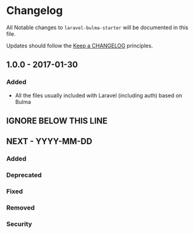 # Changelog

All Notable changes to `laravel-bulma-starter` will be documented in this file.

Updates should follow the [Keep a CHANGELOG](http://keepachangelog.com/) principles.

## 1.0.0 - 2017-01-30

### Added
- All the files usually included with Laravel (including auth) based on Bulma

## IGNORE BELOW THIS LINE
## NEXT - YYYY-MM-DD

### Added
### Deprecated
### Fixed
### Removed
### Security